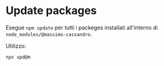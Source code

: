 # Update packages

Esegue `npm update` per tutti i packeges installati all'interno di `node_modules/@massimo-cassandro`.

Utilizzo:

```bash
npx upd@m
```
